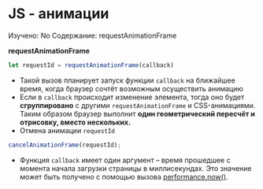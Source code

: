 # JS - анимации

Изучено: No
Содержание: requestAnimationFrame

**requestAnimationFrame**

```jsx
let requestId = requestAnimationFrame(callback)
```

- Такой вызов планирует запуск функции `callback` на ближайшее время, когда браузер сочтёт возможным осуществить анимацию
- Если в `callback` происходит изменение элемента, тогда оно будет **сгруппировано** с другими `requestAnimationFrame` и CSS-анимациями. Таким образом браузер выполнит **один геометрический пересчёт и отрисовку, вместо нескольких.**
- Отмена анимации `requestId`

```jsx
cancelAnimationFrame(requestId);
```

- Функция `callback` имеет один аргумент – время прошедшее с момента начала загрузки страницы в миллисекундах. Это значение может быть получено с помощью вызова [performance.now()](https://developer.mozilla.org/ru/docs/Web/API/Performance/now).
